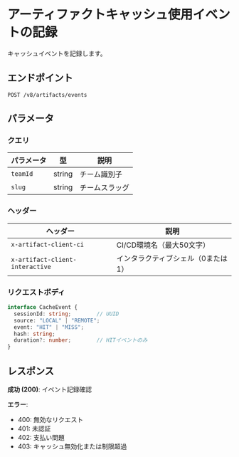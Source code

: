 # アーティファクトキャッシュ使用イベントの記録

キャッシュイベントを記録します。

## エンドポイント

```
POST /v8/artifacts/events
```

## パラメータ

### クエリ
| パラメータ | 型 | 説明 |
|----------|------|------|
| `teamId` | string | チーム識別子 |
| `slug` | string | チームスラッグ |

### ヘッダー
| ヘッダー | 説明 |
|---------|------|
| `x-artifact-client-ci` | CI/CD環境名（最大50文字） |
| `x-artifact-client-interactive` | インタラクティブシェル（0または1） |

### リクエストボディ
```typescript
interface CacheEvent {
  sessionId: string;        // UUID
  source: "LOCAL" | "REMOTE";
  event: "HIT" | "MISS";
  hash: string;
  duration?: number;        // HITイベントのみ
}
```

## レスポンス

**成功 (200)**: イベント記録確認

**エラー**:
- 400: 無効なリクエスト
- 401: 未認証
- 402: 支払い問題
- 403: キャッシュ無効化または制限超過
